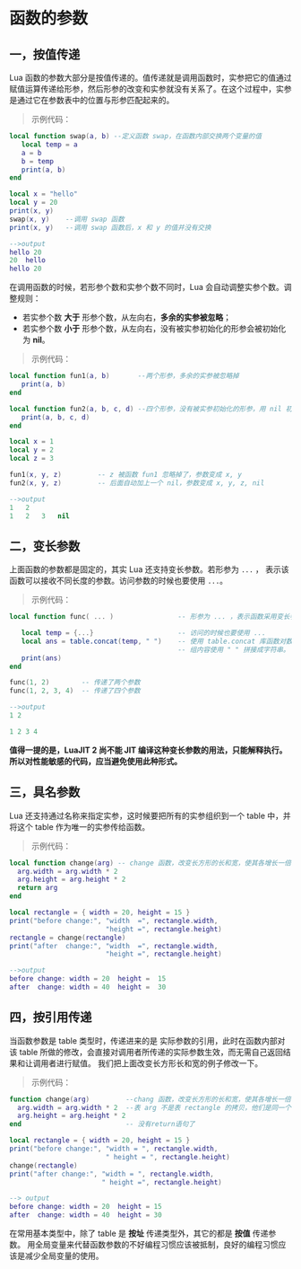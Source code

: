 # 函数的参数

## 一，按值传递

Lua 函数的参数大部分是按值传递的。值传递就是调用函数时，实参把它的值通过赋值运算传递给形参，然后形参的改变和实参就没有关系了。在这个过程中，实参是通过它在参数表中的位置与形参匹配起来的。

> 示例代码：

```lua
local function swap(a, b) --定义函数 swap，在函数内部交换两个变量的值
   local temp = a
   a = b
   b = temp
   print(a, b)
end

local x = "hello"
local y = 20
print(x, y)
swap(x, y)    --调用 swap 函数
print(x, y)   --调用 swap 函数后，x 和 y 的值并没有交换

-->output
hello 20
20  hello
hello 20
```

在调用函数的时候，若形参个数和实参个数不同时，Lua 会自动调整实参个数。调整规则：

- 若实参个数 **大于** 形参个数，从左向右，**多余的实参被忽略**；
- 若实参个数 **小于** 形参个数，从左向右，没有被实参初始化的形参会被初始化为 **nil**。

> 示例代码：

```lua
local function fun1(a, b)       --两个形参，多余的实参被忽略掉
   print(a, b)
end

local function fun2(a, b, c, d) --四个形参，没有被实参初始化的形参，用 nil 初始化
   print(a, b, c, d)
end

local x = 1
local y = 2
local z = 3

fun1(x, y, z)         -- z 被函数 fun1 忽略掉了，参数变成 x, y
fun2(x, y, z)         -- 后面自动加上一个 nil，参数变成 x, y, z, nil

-->output
1   2
1   2   3   nil
```

## 二，变长参数

上面函数的参数都是固定的，其实 Lua 还支持变长参数。若形参为 `...` ， 表示该函数可以接收不同长度的参数。访问参数的时候也要使用 `...`。

> 示例代码：

```lua
local function func( ... )                -- 形参为 ... ，表示函数采用变长参数

   local temp = {...}                     -- 访问的时候也要使用 ...
   local ans = table.concat(temp, " ")    -- 使用 table.concat 库函数对数
                                          -- 组内容使用 " " 拼接成字符串。
   print(ans)
end

func(1, 2)        -- 传递了两个参数
func(1, 2, 3, 4)  -- 传递了四个参数

-->output
1 2

1 2 3 4
```

**值得一提的是，LuaJIT 2 尚不能 JIT 编译这种变长参数的用法，只能解释执行。所以对性能敏感的代码，应当避免使用此种形式。**

## 三，具名参数

Lua 还支持通过名称来指定实参，这时候要把所有的实参组织到一个 table 中，并将这个 table 作为唯一的实参传给函数。

> 示例代码：

```lua
local function change(arg) -- change 函数，改变长方形的长和宽，使其各增长一倍
  arg.width = arg.width * 2
  arg.height = arg.height * 2
  return arg
end

local rectangle = { width = 20, height = 15 }
print("before change:", "width  =", rectangle.width,
                        "height =", rectangle.height)
rectangle = change(rectangle)
print("after  change:", "width  =", rectangle.width,
                        "height =", rectangle.height)

-->output
before change: width = 20  height =  15
after  change: width = 40  height =  30
```

## 四，按引用传递

当函数参数是 table 类型时，传递进来的是 实际参数的引用，此时在函数内部对该 table 所做的修改，会直接对调用者所传递的实际参数生效，而无需自己返回结果和让调用者进行赋值。
我们把上面改变长方形长和宽的例子修改一下。

> 示例代码：

```lua
function change(arg)         --chang 函数，改变长方形的长和宽，使其各增长一倍
  arg.width = arg.width * 2  --表 arg 不是表 rectangle 的拷贝，他们是同一个表
  arg.height = arg.height * 2
end                          -- 没有return语句了

local rectangle = { width = 20, height = 15 }
print("before change:", "width = ", rectangle.width,
                        " height = ", rectangle.height)
change(rectangle)
print("after change:", "width = ", rectangle.width,
                       " height =", rectangle.height)

--> output
before change: width = 20  height = 15
after  change: width = 40  height = 30
```

在常用基本类型中，除了 table 是 **按址** 传递类型外，其它的都是 **按值** 传递参数。
用全局变量来代替函数参数的不好编程习惯应该被抵制，良好的编程习惯应该是减少全局变量的使用。

